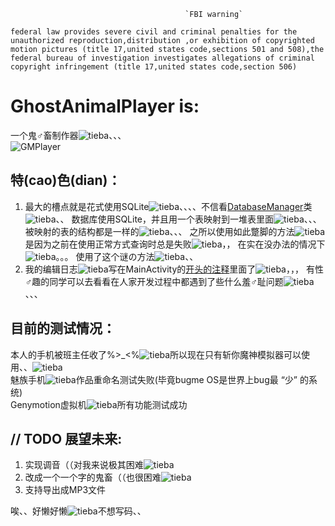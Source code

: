                                            `FBI warning`


`federal law provides severe civil and criminal penalties for the unauthorized reproduction,distribution ,or exhibition of copyrighted motion pictures (title 17,united states code,sections 501 and 508),the federal bureau of investigation investigates allegations of criminal copyright infringement (title 17,united states code,section 506)`


# GhostAnimalPlayer is:<br/>
一个鬼♂畜制作器![tieba](https://github.com/ice1000/Shootplain/blob/master/app/src/main/res/drawable/graph2.png)、、、<br/>
![GMPlayer](https://github.com/ice1000/GhostAnimalPlayer/blob/master/app/src/main/res/mipmap-xxhdpi/ic_launcher.png)<br/>

特(cao)色(dian)：
----------------

1. 最大的槽点就是花式使用SQLite![tieba](https://github.com/ice1000/Shootplain/blob/master/app/src/main/res/drawable/graph2.png)、、、、不信看[DatabaseManager](https://github.com/ice1000/GhostAnimalPlayer/blob/master/app/src/main/java/util/DatabaseManager.java)类![tieba](https://github.com/ice1000/Shootplain/blob/master/app/src/main/res/drawable/graph2.png)、、
数据库使用SQLite，并且用一个表映射到一堆表里面![tieba](https://github.com/ice1000/Shootplain/blob/master/app/src/main/res/drawable/graph2.png)、、、
被映射的表的结构都是一样的![tieba](https://github.com/ice1000/Shootplain/blob/master/app/src/main/res/drawable/graph2.png)、、、
之所以使用如此蹩脚的方法![tieba](https://github.com/ice1000/Shootplain/blob/master/app/src/main/res/drawable/graph2.png)是因为之前在使用正常方式查询时总是失败![tieba](https://github.com/ice1000/Shootplain/blob/master/app/src/main/res/drawable/graph2.png)，，
在实在没办法的情况下![tieba](https://github.com/ice1000/Shootplain/blob/master/app/src/main/res/drawable/graph2.png)。。。
使用了这个谜の方法![tieba](https://github.com/ice1000/Shootplain/blob/master/app/src/main/res/drawable/graph2.png)、、
1. 我的编辑日志![tieba](https://github.com/ice1000/Shootplain/blob/master/app/src/main/res/drawable/graph2.png)写在MainActivity的[开头的注释](https://github.com/ice1000/GhostAnimalPlayer/blob/master/app/src/main/java/player/comet/tesla/ghostanimalplayer/MainActivity.java)里面了![tieba](https://github.com/ice1000/Shootplain/blob/master/app/src/main/res/drawable/graph2.png)，，，
有性♂趣的同学可以去看看在人家开发过程中都遇到了些什么羞♂耻问题![tieba](https://github.com/ice1000/Shootplain/blob/master/app/src/main/res/drawable/graph2.png)、、、<br/>

目前的测试情况：
---------------

本人的手机被班主任收了%>_<%![tieba](https://github.com/ice1000/Shootplain/blob/master/app/src/main/res/drawable/graph2.png)所以现在只有斩你魔神模拟器可以使用、、![tieba](https://github.com/ice1000/Shootplain/blob/master/app/src/main/res/drawable/graph2.png)<br/>
魅族手机![tieba](https://github.com/ice1000/Shootplain/blob/master/app/src/main/res/drawable/graph2.png)作品重命名测试失败(毕竟bugme OS是世界上bug最 “少” 的系统)<br/>
Genymotion虚拟机![tieba](https://github.com/ice1000/Shootplain/blob/master/app/src/main/res/drawable/graph2.png)所有功能测试成功<br/>

// TODO 展望未来:
----------------

1. 实现调音（（对我来说极其困难![tieba](https://github.com/ice1000/Shootplain/blob/master/app/src/main/res/drawable/graph2.png)
1. 改成一个一个字的鬼畜（（也很困难![tieba](https://github.com/ice1000/Shootplain/blob/master/app/src/main/res/drawable/graph2.png)
1. 支持导出成MP3文件

唉、、好懒好懒![tieba](https://github.com/ice1000/Shootplain/blob/master/app/src/main/res/drawable/graph2.png)不想写码、、<br/>
